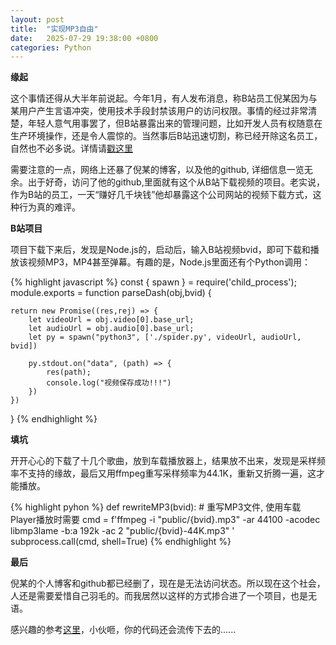 ```yaml
---
layout: post
title:  "实现MP3自由"
date:   2025-07-29 19:38:00 +0800
categories: Python
---
```


**缘起**

这个事情还得从大半年前说起。今年1月，有人发布消息，称B站员工倪某因为与某用户产生言语冲突，使用技术手段封禁该用户的访问权限。事情的经过非常清楚，年轻人意气用事罢了，但B站暴露出来的管理问题，比如开发人员有权随意在生产环境操作，还是令人震惊的。当然事后B站迅速切割，称已经开除这名员工，自然也不必多说。详情请[戳这里](https://www.infoq.cn/article/jokXFYUV6VTS0P0v4oJt)

需要注意的一点，网络上还暴了倪某的博客，以及他的github, 详细信息一览无余。出于好奇，访问了他的github,里面就有这个从B站下载视频的项目。老实说，作为B站的员工，一天“赚好几千块钱”他却暴露这个公司网站的视频下载方式，这种行为真的难评。

**B站项目**

项目下载下来后，发现是Node.js的，启动后，输入B站视频bvid，即可下载和播放该视频MP3，MP4甚至弹幕。有趣的是，Node.js里面还有个Python调用：

{% highlight javascript %}
const { spawn } = require('child_process');
module.exports = function parseDash(obj,bvid) {
   
    return new Promise((res,rej) => {
        let videoUrl = obj.video[0].base_url;
        let audioUrl = obj.audio[0].base_url;
        let py = spawn("python3", ['./spider.py', videoUrl, audioUrl, bvid])

        py.stdout.on("data", (path) => {
            res(path);
            console.log("视频保存成功!!!")
        })
    })
}
{% endhighlight %}

**填坑**

开开心心的下载了十几个歌曲，放到车载播放器上，结果放不出来，发现是采样频率不支持的缘故，最后又用ffmpeg重写采样频率为44.1K，重新又折腾一遍，这才能播放。

{% highlight pyhon %}
def rewriteMP3(bvid):
    # 重写MP3文件, 使用车载Player播放时需要
    cmd = f'ffmpeg -i "public/{bvid}.mp3" -ar 44100 -acodec libmp3lame -b:a 192k -ac 2 "public/{bvid}-44K.mp3" '
    subprocess.call(cmd, shell=True)
{% endhighlight %}    


**最后**

倪某的个人博客和github都已经删了，现在是无法访问状态。所以现在这个社会，人还是需要爱惜自己羽毛的。而我居然以这样的方式掺合进了一个项目，也是无语。

感兴趣的参考[这里](https://github.com/metaphy/bilibili-service)，小伙咂，你的代码还会流传下去的......

